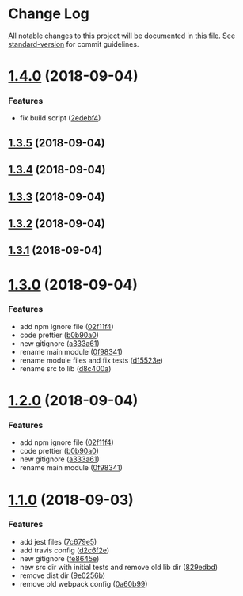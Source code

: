 # Change Log

All notable changes to this project will be documented in this file. See [standard-version](https://github.com/conventional-changelog/standard-version) for commit guidelines.

<a name="1.4.0"></a>
# [1.4.0](https://github.com/rferro/tmer/compare/v1.3.5...v1.4.0) (2018-09-04)


### Features

* fix build script ([2edebf4](https://github.com/rferro/tmer/commit/2edebf4))



<a name="1.3.5"></a>
## [1.3.5](https://github.com/rferro/tmer/compare/v1.3.4...v1.3.5) (2018-09-04)



<a name="1.3.4"></a>
## [1.3.4](https://github.com/rferro/tmer/compare/v1.3.3...v1.3.4) (2018-09-04)



<a name="1.3.3"></a>
## [1.3.3](https://github.com/rferro/tmer/compare/v1.3.2...v1.3.3) (2018-09-04)



<a name="1.3.2"></a>
## [1.3.2](https://github.com/rferro/tmer/compare/v1.3.1...v1.3.2) (2018-09-04)



<a name="1.3.1"></a>
## [1.3.1](https://github.com/rferro/tmer/compare/v1.3.0...v1.3.1) (2018-09-04)



<a name="1.3.0"></a>
# [1.3.0](https://github.com/rferro/tmer/compare/v1.1.0...v1.3.0) (2018-09-04)


### Features

* add npm ignore file ([02f11f4](https://github.com/rferro/tmer/commit/02f11f4))
* code prettier ([b0b90a0](https://github.com/rferro/tmer/commit/b0b90a0))
* new gitignore ([a333a61](https://github.com/rferro/tmer/commit/a333a61))
* rename main module ([0f98341](https://github.com/rferro/tmer/commit/0f98341))
* rename module files and fix tests ([d15523e](https://github.com/rferro/tmer/commit/d15523e))
* rename src to lib ([d8c400a](https://github.com/rferro/tmer/commit/d8c400a))



<a name="1.2.0"></a>
# [1.2.0](https://github.com/rferro/tmer/compare/v1.1.0...v1.2.0) (2018-09-04)


### Features

* add npm ignore file ([02f11f4](https://github.com/rferro/tmer/commit/02f11f4))
* code prettier ([b0b90a0](https://github.com/rferro/tmer/commit/b0b90a0))
* new gitignore ([a333a61](https://github.com/rferro/tmer/commit/a333a61))
* rename main module ([0f98341](https://github.com/rferro/tmer/commit/0f98341))



<a name="1.1.0"></a>
# [1.1.0](https://github.com/rferro/tmer/compare/v0.0.1...v1.1.0) (2018-09-03)


### Features

* add jest files ([7c679e5](https://github.com/rferro/tmer/commit/7c679e5))
* add travis config ([d2c6f2e](https://github.com/rferro/tmer/commit/d2c6f2e))
* new gitignore ([fe8645e](https://github.com/rferro/tmer/commit/fe8645e))
* new src dir with initial tests and remove old lib dir ([829edbd](https://github.com/rferro/tmer/commit/829edbd))
* remove dist dir ([9e0256b](https://github.com/rferro/tmer/commit/9e0256b))
* remove old webpack config ([0a60b99](https://github.com/rferro/tmer/commit/0a60b99))
